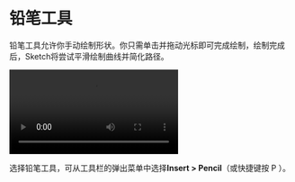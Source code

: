 # 铅笔工具

铅笔工具允许你手动绘制形状。你只需单击并拖动光标即可完成绘制，绘制完成后，Sketch将尝试平滑绘制曲线并简化路径。

![](https://www.sketch.com/images/pages/docs/04-shapes/video/pencil@2x.mp4)

选择铅笔工具，可从工具栏的弹出菜单中选择**Insert > Pencil**（或快捷键按 P ）。

